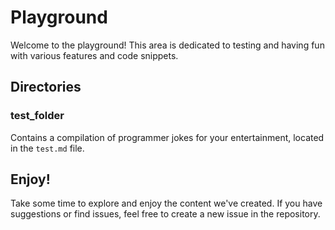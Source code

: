# Playground

Welcome to the playground! This area is dedicated to testing and having fun with various features and code snippets. 

## Directories

### test_folder
Contains a compilation of programmer jokes for your entertainment, located in the `test.md` file.

## Enjoy!

Take some time to explore and enjoy the content we've created. If you have suggestions or find issues, feel free to create a new issue in the repository.